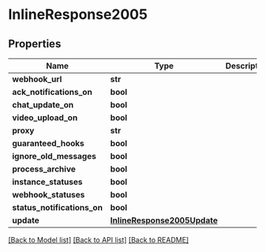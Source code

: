 # InlineResponse2005

## Properties
Name | Type | Description | Notes
------------ | ------------- | ------------- | -------------
**webhook_url** | **str** |  | [optional] 
**ack_notifications_on** | **bool** |  | [optional] 
**chat_update_on** | **bool** |  | [optional] 
**video_upload_on** | **bool** |  | [optional] 
**proxy** | **str** |  | [optional] 
**guaranteed_hooks** | **bool** |  | [optional] 
**ignore_old_messages** | **bool** |  | [optional] 
**process_archive** | **bool** |  | [optional] 
**instance_statuses** | **bool** |  | [optional] 
**webhook_statuses** | **bool** |  | [optional] 
**status_notifications_on** | **bool** |  | [optional] 
**update** | [**InlineResponse2005Update**](InlineResponse2005Update.md) |  | 

[[Back to Model list]](../README.md#documentation-for-models) [[Back to API list]](../README.md#documentation-for-api-endpoints) [[Back to README]](../README.md)


